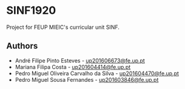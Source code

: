 # SINF1920

Project for FEUP MIEIC's curricular unit SINF.


## Authors

* André Filipe Pinto Esteves - up201606673@fe.up.pt
* Mariana Filipa Costa - up201604414@fe.up.pt
* Pedro Miguel Oliveira Carvalho da Silva - up201604470@fe.up.pt
* Pedro Miguel Sousa Fernandes - up201603846@fe.up.pt
